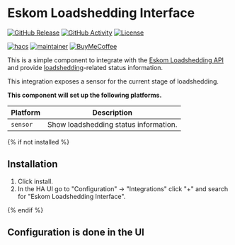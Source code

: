 # Eskom Loadshedding Interface

[![GitHub Release][releases-shield]][releases]
[![GitHub Activity][commits-shield]][commits]
[![License][license-shield]](LICENSE)

[![hacs][hacsbadge]][hacs]
[![maintainer][maintenance-shield]][maintainer]
[![BuyMeCoffee][buymecoffeebadge]][buymecoffee]

This is a simple component to integrate with the [Eskom Loadshedding API](https://loadshedding.eskom.co.za/LoadShedding) and provide [loadshedding](https://en.wikipedia.org/wiki/South_African_energy_crisis)-related status information.

This integration exposes a sensor for the current stage of loadshedding.

**This component will set up the following platforms.**

Platform | Description
-- | --
`sensor` | Show loadshedding status information.

{% if not installed %}
## Installation

1. Click install.
1. In the HA UI go to "Configuration" -> "Integrations" click "+" and search for "Eskom Loadshedding Interface".

{% endif %}

## Configuration is done in the UI

<!---->

[buymecoffee]: https://www.buymeacoffee.com/swartjean
[buymecoffeebadge]: https://img.shields.io/badge/buy%20me%20a%20coffee-donate-yellow.svg?style=for-the-badge
[commits-shield]: https://img.shields.io/github/commit-activity/y/swartjean/ha-eskom-loadshedding.svg?style=for-the-badge
[commits]: https://github.com/swartjean/ha-eskom-loadshedding/commits/master
[hacs]: https://github.com/custom-components/hacs
[hacsbadge]: https://img.shields.io/badge/HACS-Default-orange.svg?style=for-the-badge
[license-shield]: https://img.shields.io/github/license/swartjean/ha-eskom-loadshedding.svg?style=for-the-badge
[maintenance-shield]: https://img.shields.io/badge/maintainer-Jean%20Swart%20%40swartjean-blue.svg?style=for-the-badge
[maintainer]: https://github.com/swartjean
[releases-shield]: https://img.shields.io/github/v/release/swartjean/ha-eskom-loadshedding?style=for-the-badge
[releases]: https://github.com/swartjean/ha-eskom-loadshedding/releases